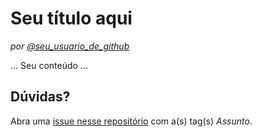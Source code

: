 # Seu título aqui

_por [@seu_usuario_de_github](https://github.com/seu_usuario_de_github)_


... Seu conteúdo ...


## Dúvidas?

Abra uma [issue nesse repositório](https://github.com/ElasProgramam/Informacoes_Basicas/issues) com a(s) tag(s) _Assunto_.